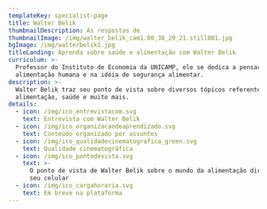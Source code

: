```yaml
---
templateKey: specialist-page
title: Walter Belik
thumbnailDescription: As respostas de
thumbnailImage: /img/walter_belik_cam1.00_38_29_21.still001.jpg
bgImage: /img/walterbelik1.jpg
titleLanding: Aprenda sobre saúde e alimentação com Walter Belik
curriculum: >-
  Professor do Instituto de Economia da UNICAMP, ele se dedica a pensar na
  alimentação humana e na idéia de segurança alimentar.
description: >-
  Walter Belik traz seu ponto de vista sobre diversos tópicos referentes à
  alimentação, saúde e muito mais.
details:
  - icon: /img/ico_entrevistacom.svg
    text: Entrevista com Walter Belik
  - icon: /img/ico_organizacaodeaprendizado.svg
    text: Conteúdo organizado por assuntos
  - icon: /img/ico_qualidadecinematografica_green.svg
    text: Qualidade cinematográfica
  - icon: /img/ico_pontodevista.svg
    text: >-
      O ponto de vista de Walter Belik sobre o mundo da alimentação direto no
      seu celular
  - icon: /img/ico_cargahoraria.svg
    text: Em breve na plataforma
---
```


